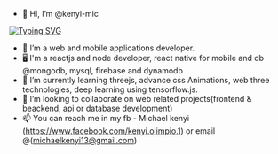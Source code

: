 - 👋 Hi, I’m @kenyi-mic

[![Typing SVG](https://readme-typing-svg.demolab.com/?lines=First+line+of+text;Second+line+of+text)](https://git.io/typing-svg)

- 👀 I’m a web and mobile applications developer.
- 🖥️ I'm a reactjs and node developer, react native for mobile and db @mongodb, mysql, firebase and dynamodb
- 🌱 I’m currently learning threejs, advance css Animations, web three technologies, deep learning using tensorflow.js.
- 💞️ I’m looking to collaborate on web related projects(frontend & beackend, api or database development)
- 📫 You can reach me in my fb - Michael kenyi (https://www.facebook.com/kenyi.olimpio.1) or email @(michaelkenyi13@gmail.com)

<!---
kenyi-mic/kenyi-mic is a ✨ special ✨ repository because its `README.md` (this file) appears on your GitHub profile.
You can click the Preview link to take a look at your changes.
--->
